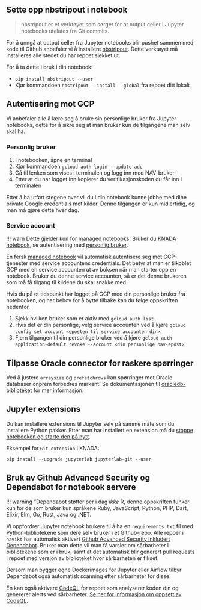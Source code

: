 ## Sette opp nbstripout i notebook
> nbstripout er et verktøyet som sørger for at output celler i Jupyter notebooks utelates fra Git commits.

For å unngå at output celler fra Jupyter notebooks blir pushet sammen med kode til Github anbefaler vi å installere [nbstripout](https://github.com/kynan/nbstripout).
Dette verktøyet må installeres alle stedet du har repoet sjekket ut.

For å ta dette i bruk i din notebook:

- `pip install nbstripout --user`
- Kjør kommandoen `nbstripout --install --global` fra repoet ditt lokalt

## Autentisering mot GCP

Vi anbefaler alle å lære seg å bruke sin personlige bruker fra Jupyter notebooks, dette for å sikre seg at man bruker kun de tilgangene man selv skal ha.

### Personlig bruker

1. I notebooken, åpne en terminal
2. Kjør kommandoen `gcloud auth login --update-adc`
3. Gå til lenken som vises i terminalen og logg inn med NAV-bruker
4. Etter at du har logget inn kopierer du verifikasjonskoden du får inn i terminalen

Etter å ha utført stegene over vil du i din notebook kunne jobbe med dine private Google credentials mot kilder.
Denne tilgangen er kun midlertidig, og man må gjøre dette hver dag.

### Service account

!!! warn Dette gjelder kun for [managed notebooks](./managed-notebook.md).
    Bruker du [KNADA notebook](./knada-notebook.md), se autentisering med [personlig bruker](#personlig-bruker).

En fersk [managed notebook](./managed-notebook.md) vil automatisk autentisere seg mot GCP-tjenester med service accountens credentials.
Det betyr at man er tilkoblet GCP med en service accounten ut av boksen når man starter opp en notebook.
Bruker du denne service accounten, så er det denne brukeren som må få tilgang til kildene du skal snakke med.

Hvis du på et tidspunkt har logget på GCP med din personlige bruker fra notebooken, og har behov for å bytte tilbake kan du følge oppskriften nedenfor.

1. Sjekk hvilken bruker som er aktiv med `gcloud auth list`.
2. Hvis det er din personlige, velg service accounten ved å kjøre `gcloud config set account <eposten til service accounten din>`.
3. Fjern tilgangen til din personlige bruker ved å kjøre `gcloud auth application-default revoke --account <din personlige nav-epost>`.

## Tilpasse Oracle connector for raskere spørringer

Ved å justere `arraysize` og `prefetchrows` kan spørringer mot Oracle databaser onprem forbedres markant!
Se dokumentasjonen til [oracledb-biblioteket](https://python-oracledb.readthedocs.io/en/latest/user_guide/tuning.html) for mer informasjon.

## Jupyter extensions

Du kan installere extensions til Jupyter selv på samme måte som du installere Python pakker.
Etter man har installert en extension må du [stoppe notebooken og starte den på nytt](./knada-notebook.md#restarte-server).

Eksempel for `Git-extension` i KNADA:

```
pip install --upgrade jupyterlab jupyterlab-git --user
```

## Bruk av Github Advanced Security og Dependabot for notebook servere

!!! warning "Dependabot støtter per i dag _ikke_ R, denne oppskriften funker kun for de som bruker kun språkene Ruby, JavaScript, Python, PHP, Dart, Elixir, Elm, Go, Rust, Java og .NET.

Vi oppfordrer Jupyter notebook brukere til å ha en `requirements.txt` fil med Python-bibliotekene som dere selv bruker i et Github-repo.
Alle repoer i `navikt` har automatisk aktivert [Github Advanced Security inkludert Dependabot](https://docs.github.com/en/get-started/learning-about-github/about-github-advanced-security).
Bruker man dette vil man få varsler om sårbarheter i bibliotekene som er i bruk, samt at det automatisk blir generert pull requests i repoet med versjon av biblioteket hvor sårbarheten er fikset.

Dersom man bygger egne Dockerimages for Jupyter eller Airflow tilbyr Dependabot også automatisk scanning etter sårbarheter for disse.

En kan også aktivere [CodeQL](https://docs.github.com/en/code-security/code-scanning/automatically-scanning-your-code-for-vulnerabilities-and-errors/about-code-scanning-with-codeql) for repoet som analyserer koden din og genererer alerts ved sårbarheter.
[Se her for informasjon om oppsett av CodeQL](https://docs.github.com/en/code-security/code-scanning/automatically-scanning-your-code-for-vulnerabilities-and-errors/configuring-code-scanning-for-a-repository#configuring-code-scanning-automatically).
